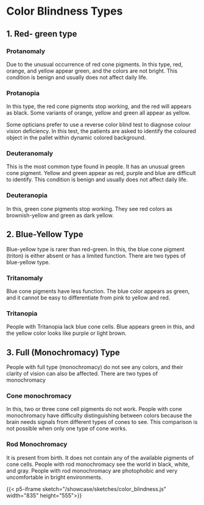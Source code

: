 # Color Blindness Types

## 1. Red- green type
					

### Protanomaly
    
Due to the unusual occurrence of red cone pigments. In this type, red, orange, and yellow appear green, and the colors are not bright. This condition is benign and usually does not affect daily life.

### Protanopia 

In this type, the red cone pigments stop working, and the red will appears as black. Some variants of orange, yellow and green all appear as yellow.

Some opticians prefer to use a reverse color blind test to diagnose colour vision deficiency. In this test, the patients are asked to identify the coloured object in the pallet within dynamic colored background.

### Deuteranomaly

This is the most common type found in people. It has an unusual green cone pigment. Yellow and green appear as red, purple and blue are difficult to identify. This condition is benign and usually does not affect daily life.

### Deuteranopia 
In this, green cone pigments stop working. They see red colors as brownish-yellow and green as dark yellow.

## 2. Blue-Yellow Type

Blue-yellow type is rarer than red-green. In this, the blue cone pigment (triton) is either absent or has a limited function. There are two types of blue-yellow type.

### Tritanomaly 
Blue cone pigments have less function. The blue color appears as green, and it cannot be easy to differentiate from pink to yellow and red.

### Tritanopia 
People with Tritanopia lack blue cone cells. Blue appears green in this, and the yellow color looks like purple or light brown.

## 3. Full (Monochromacy) Type

People with full type (monochromacy) do not see any colors, and their clarity of vision can also be affected. There are two types of monochromacy

### Cone monochromacy

In this, two or three cone cell pigments do not work. People with cone monochromacy have difficulty distinguishing between colors because the brain needs signals from different types of cones to see. This comparison is not possible when only one type of cone works.

### Rod Monochromacy

It is present from birth. It does not contain any of the available pigments of cone cells. People with rod monochromacy see the world in black, white, and gray. People with rod monochromacy are photophobic and very uncomfortable in bright environments.

{{< p5-iframe sketch="/showcase/sketches/color_blindness.js" width="835" height="555">}}

